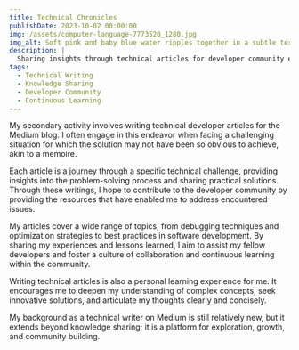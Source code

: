 ```yaml
---
title: Technical Chronicles
publishDate: 2023-10-02 00:00:00
img: /assets/computer-language-7773520_1280.jpg
img_alt: Soft pink and baby blue water ripples together in a subtle texture.
description: |
  Sharing insights through technical articles for developer community empowerment.
tags:
  - Technical Writing
  - Knowledge Sharing
  - Developer Community
  - Continuous Learning
---
```


My secondary activity involves writing technical developer articles for the Medium blog. I often engage in this endeavor when facing a challenging situation for which the solution may not have been so obvious to achieve, akin to a memoire.

Each article is a journey through a specific technical challenge, providing insights into the problem-solving process and sharing practical solutions. Through these writings, I hope to contribute to the developer community by providing the resources that have enabled me to address encountered issues.

My articles cover a wide range of topics, from debugging techniques and optimization strategies to best practices in software development. By sharing my experiences and lessons learned, I aim to assist my fellow developers and foster a culture of collaboration and continuous learning within the community.

Writing technical articles is also a personal learning experience for me. It encourages me to deepen my understanding of complex concepts, seek innovative solutions, and articulate my thoughts clearly and concisely.

My background as a technical writer on Medium is still relatively new, but it extends beyond knowledge sharing; it is a platform for exploration, growth, and community building.
